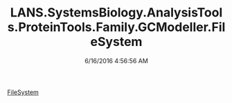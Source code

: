 ﻿---
title: LANS.SystemsBiology.AnalysisTools.ProteinTools.Family.GCModeller.FileSystem
date: 6/16/2016 4:56:56 AM
---

[FileSystem](T-LANS.SystemsBiology.AnalysisTools.ProteinTools.Family.GCModeller.FileSystem.FileSystem.html)
